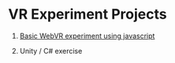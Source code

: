 # VR Experiment Projects
01. [Basic WebVR experiment using javascript](http://www.qianqian-ye.com/vr-experiment/01-Basic-Cardboard/)

02. Unity / C# exercise